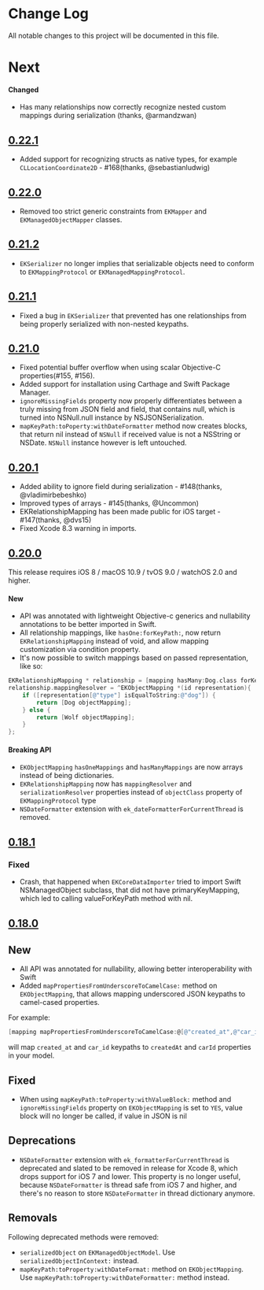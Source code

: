 # Change Log
All notable changes to this project will be documented in this file.

# Next

#### Changed

* Has many relationships now correctly recognize nested custom mappings during serialization (thanks, @armandzwan)

## [0.22.1](https://github.com/lucasmedeirosleite/EasyMapping/releases/tag/0.22.1)

* Added support for recognizing structs as native types, for example `CLLocationCoordinate2D` - #168(thanks, @sebastianludwig)

## [0.22.0](https://github.com/lucasmedeirosleite/EasyMapping/releases/tag/0.22.0)

* Removed too strict generic constraints from `EKMapper` and `EKManagedObjectMapper` classes.

## [0.21.2](https://github.com/lucasmedeirosleite/EasyMapping/releases/tag/0.21.2)

* `EKSerializer` no longer implies that serializable objects need to conform to `EKMappingProtocol` or `EKManagedMappingProtocol`.

## [0.21.1](https://github.com/lucasmedeirosleite/EasyMapping/releases/tag/0.21.1)

* Fixed a bug in `EKSerializer` that prevented has one relationships from being properly serialized with non-nested keypaths.

## [0.21.0](https://github.com/lucasmedeirosleite/EasyMapping/releases/tag/0.21.0)

* Fixed potential buffer overflow when using scalar Objective-C properties(#155, #156).
* Added support for installation using Carthage and Swift Package Manager.
* `ignoreMissingFields` property now properly differentiates between a truly missing from JSON field and field, that contains null, which is turned into NSNull.null instance by NSJSONSerialization.
* `mapKeyPath:toPoperty:withDateFormatter` method now creates blocks, that return nil instead of `NSNull` if received value is not a NSString or NSDate. `NSNull` instance however is left untouched.

## [0.20.1](https://github.com/lucasmedeirosleite/EasyMapping/releases/tag/0.20.1)

* Added ability to ignore field during serialization - #148(thanks, @vladimirbebeshko)
* Improved types of arrays - #145(thanks, @Uncommon)
* EKRelationshipMapping has been made public for iOS target - #147(thanks, @dvs15)
* Fixed Xcode 8.3 warning in imports.

## [0.20.0](https://github.com/lucasmedeirosleite/EasyMapping/releases/tag/0.20.0)

This release requires iOS 8 / macOS 10.9 / tvOS 9.0 / watchOS 2.0 and higher.

#### New

* API was annotated with lightweight Objective-c generics and nullability annotations to be better imported in Swift.
* All relationship mappings, like `hasOne:forKeyPath:`, now return `EKRelationshipMapping` instead of void, and allow mapping customization via condition property.
* It's now possible to switch mappings based on passed representation, like so:

```objective-c
EKRelationshipMapping * relationship = [mapping hasMany:Dog.class forKeyPath:@"animals" forProperty:@"pets"];
relationship.mappingResolver = ^EKObjectMapping *(id representation){
    if ([representation[@"type"] isEqualToString:@"dog"]) {
        return [Dog objectMapping];
    } else {
        return [Wolf objectMapping];
    }
};
```

#### Breaking API

* `EKObjectMapping` `hasOneMappings` and `hasManyMappings` are now arrays instead of being dictionaries.
* `EKRelationshipMapping` now has  `mappingResolver` and `serializationResolver` properties instead of `objectClass` property of `EKMappingProtocol` type
* `NSDateFormatter` extension with `ek_dateFormatterForCurrentThread` is removed.

## [0.18.1](https://github.com/lucasmedeirosleite/EasyMapping/releases/tag/0.18.1)

### Fixed

* Crash, that happened when `EKCoreDataImporter` tried to import Swift NSManagedObject subclass, that did not have primaryKeyMapping, which led to calling valueForKeyPath method with nil.

## [0.18.0](https://github.com/lucasmedeirosleite/EasyMapping/releases/tag/0.18.0)

## New

* All API was annotated for nullability, allowing better interoperability with Swift
* Added `mapPropertiesFromUnderscoreToCamelCase:` method on `EKObjectMapping`, that allows mapping underscored JSON keypaths to camel-cased properties.

For example:

```objectivec
[mapping mapPropertiesFromUnderscoreToCamelCase:@[@"created_at",@"car_id"]];
```

will map `created_at` and `car_id` keypaths to `createdAt` and `carId` properties in your model.

## Fixed

* When using `mapKeyPath:toProperty:withValueBlock:` method and `ignoreMissingFields` property on `EKObjectMapping` is set to `YES`, value block will no longer be called, if value in JSON is nil

## Deprecations

* `NSDateFormatter` extension with `ek_formatterForCurrentThread` is deprecated and slated to be removed in release for Xcode 8, which drops support for iOS 7 and lower. This property is no longer useful, because `NSDateFormatter` is thread safe from iOS 7 and higher, and there's no reason to store `NSDateFormatter` in thread dictionary anymore.

## Removals

Following deprecated methods were removed:

* `serializedObject` on `EKManagedObjectModel`. Use `serializedObjectInContext:` instead.
* `mapKeyPath:toProperty:withDateFormat:` method on `EKObjectMapping`. Use `mapKeyPath:toProperty:withDateFormatter:` method instead.
